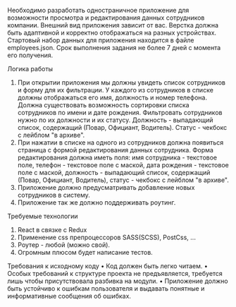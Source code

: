 Необходимо разработать одностраничное приложение для возможности просмотра и редактирования данных сотрудников компании. Внешний вид приложения зависит от вас. Верстка должна быть адаптивной и корректно отображаться на разных устройствах. Стартовый набор данных для приложения находится в файле employees.json.
Срок выполнения задания не более 7 дней с момента его получения.

Логика работы
1. При открытии приложения мы должны увидеть список сотрудников и форму для их фильтрации. У каждого из сотрудников в списке должны отображаться его имя, должность и номер телефона. Должна существовать возможность сортировки списка сотрудников по имени и дате рождения. Фильтровать сотрудников нужно по их должности и их статусу. Должность - выпадающий список, содержащий (Повар, Официант, Водитель). Статус - чекбокс с лейблом "в архиве".
2. При нажатии в списке на одного из сотрудников должна появиться страница с формой редактирования данных сотрудника. Форма редактирования должна иметь поля: имя сотрудника - текстовое поле, телефон - текстовое поле с маской, дата рождения - текстовое поле с маской, должность - выпадающий список, содержащий (Повар, Официант, Водитель), статус - чекбокс с лейблом "в архиве".
3. Приложение должно предусматривать добавление новых сотрудников в систему.
4. Приложение так же должно поддерживать роутинг.

Требуемые технологии
1. React в связке с Redux
2. Применение css препроцессоров SASS(SCSS), PostCss, ...
3. Роутер - любой (можно свой).
4. Огромным плюсом будет написание тестов.

Требования к исходному коду
	•	Код должен быть легко читаем.
	•	Особых требований к структуре проекта не предъявляется, требуется лишь чтобы присутствовала разбивка на модули.
	•	Приложение должно быть устойчиво к ошибкам пользователя и выдавать понятные и информативные сообщения об ошибках.
